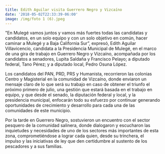 ```yaml
---
title: Edith Aguilar visita Guerrero Negro y Vizcaíno
date: '2018-05-02T22:33:39-06:00'
image: /img/foto 1 (6).jpeg
---
```

"En Mulegé vamos juntos y vamos más fuertes todas las candidatas y candidatos, en un solo equipo y con un solo objetivo en común, hacer caminar a Mulegé y a Baja California Sur”, expresó, Edith Aguilar Villavicencio, candidata a la Presidencia Municipal de Mulegé, en el marco de una gira de trabajo en Guerrero Negro y Vizcaíno, acompañada por los candidatos a senadores, Lupita Saldaña y Francisco Pelayo; a diputado federal, Tano Pérez; y a diputado local, Pedro Osuna López.

Los candidatos del PAN, PRD, PRS y Humanista, recorrieron las colonias Centro y Magisterial en la comunidad de Vizcaíno, donde enviaron un mensaje claro de lo que será su trabajo en caso de obtener el triunfo el próximo primero de julio, una gestión que estará basada en el trabajo en equipo, y que desde el senado, la diputación federal y local, y la presidencia municipal, enfocarán todo su esfuerzo por continuar generando oportunidades de crecimiento y desarrollo para cada una de las comunidades de este municipio.

Por la tarde en Guerrero Negro, sostuvieron un encuentro con el sector pesquero de la comunidad salinera, donde dialogaron y escucharon las inquietudes y necesidades de uno de los sectores más importantes de esta zona, comprometiéndose a lograr cada quien, desde su trinchera, el impulso y las iniciativas de ley que den certidumbre al sustento de los pescadores y a sus familias.
